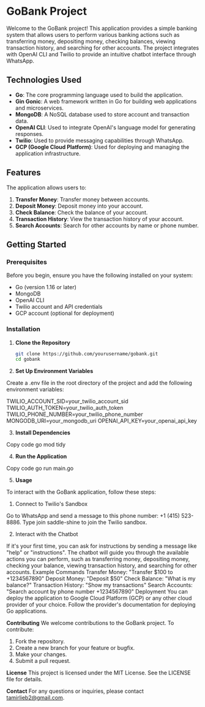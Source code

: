 # GoBank Project

Welcome to the GoBank project! This application provides a simple banking system that allows users to perform various banking actions such as transferring money, depositing money, checking balances, viewing transaction history, and searching for other accounts. The project integrates with OpenAI CLI and Twilio to provide an intuitive chatbot interface through WhatsApp.

## Technologies Used

- **Go**: The core programming language used to build the application.
- **Gin Gonic**: A web framework written in Go for building web applications and microservices.
- **MongoDB**: A NoSQL database used to store account and transaction data.
- **OpenAI CLI**: Used to integrate OpenAI's language model for generating responses.
- **Twilio**: Used to provide messaging capabilities through WhatsApp.
- **GCP (Google Cloud Platform)**: Used for deploying and managing the application infrastructure.

## Features

The application allows users to:

1. **Transfer Money**: Transfer money between accounts.
2. **Deposit Money**: Deposit money into your account.
3. **Check Balance**: Check the balance of your account.
4. **Transaction History**: View the transaction history of your account.
5. **Search Accounts**: Search for other accounts by name or phone number.

## Getting Started

### Prerequisites

Before you begin, ensure you have the following installed on your system:

- Go (version 1.16 or later)
- MongoDB
- OpenAI CLI
- Twilio account and API credentials
- GCP account (optional for deployment)

### Installation

1. **Clone the Repository**

   ```sh
   git clone https://github.com/yourusername/gobank.git
   cd gobank

2. **Set Up Environment Variables**

Create a .env file in the root directory of the project and add the following environment variables:


TWILIO_ACCOUNT_SID=your_twilio_account_sid
TWILIO_AUTH_TOKEN=your_twilio_auth_token
TWILIO_PHONE_NUMBER=your_twilio_phone_number
MONGODB_URI=your_mongodb_uri
OPENAI_API_KEY=your_openai_api_key

3. **Install Dependencies**


Copy code
go mod tidy


4. **Run the Application**


Copy code
go run main.go

5. **Usage**

To interact with the GoBank application, follow these steps:

1. Connect to Twilio's Sandbox

Go to WhatsApp and send a message to this phone number: +1 (415) 523-8886.
Type join saddle-shine to join the Twilio sandbox.

2. Interact with the Chatbot

If it's your first time, you can ask for instructions by sending a message like "help" or "instructions".
The chatbot will guide you through the available actions you can perform, such as transferring money, depositing money, checking your balance, viewing transaction history, and searching for other accounts.
Example Commands
Transfer Money: "Transfer $100 to +1234567890"
Deposit Money: "Deposit $50"
Check Balance: "What is my balance?"
Transaction History: "Show my transactions"
Search Accounts: "Search account by phone number +1234567890"
Deployment
You can deploy the application to Google Cloud Platform (GCP) or any other cloud provider of your choice. Follow the provider's documentation for deploying Go applications.

**Contributing**
We welcome contributions to the GoBank project. To contribute:

1. Fork the repository.
2. Create a new branch for your feature or bugfix.
3. Make your changes.
4. Submit a pull request.

**License**
This project is licensed under the MIT License. See the LICENSE file for details.

**Contact**
For any questions or inquiries, please contact tamirlieb2@gmail.com.

